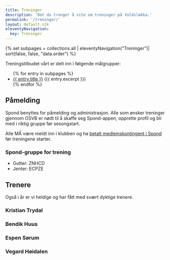 ```yaml
---
title: Treninger
description: 'Det du trenger å vite om treninger på Voldsløkka.'
permalink: '/treninger/'
layout: default.njk
eleventyNavigation:
  key: Treninger
---
```


{% set subpages = collections.all | eleventyNavigation("Treninger")| sort(false, false, "data.order") %}

Treningstilbudet vårt er delt inn i følgende målgrupper:

<ul class="panellist">
{% for entry in subpages %}
  <li class="panel">
    <a href="{{ entry.url }}">{{ entry.title }}</a>
    <span>({{ entry.excerpt }})</span>
  </li>
{% endfor %}
</ul>

## Påmelding
Spond benyttes for påmelding og administrasjon. Alle som ønsker treninger gjennom OSVB er nødt til å skaffe seg Spond-appen, opprette profil og bli med i riktig gruppe før sesongstart.

Alle MÅ være meldt inn i klubben og ha [betalt medlemskontingent i Spond](https://club.spond.com/landing/signup/osvb) før treningene starter.


### Spond-gruppe for trening
* Gutter: ZNHCD
* Jenter: ECPZE


## Trenere

Også i år er vi heldige og har fått med svært dyktige trenere. 

### Kristian Trydal 
<!-- Kristian er hovedtrener. Med sin erfaring fra tidligere år er vi overbevist om at han vil gjøre en veldig god jobb i år igjen! Han kan kontaktes på tlf: 466 94 075 eller e-post til trydal.kf@gmail.com. -->

### Bendik Huus

### Espen Sørum

### Vegard Høidalen



